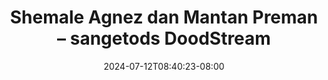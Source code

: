 --- 
title: "Shemale Agnez dan Mantan Preman – sangetods  DoodStream"
description: "  bokeh Shemale Agnez dan Mantan Preman – sangetods  DoodStream gratis   new"
date: 2024-07-12T08:40:23-08:00
file_code: "wlikp4ixtu8e"
draft: false
cover: "lcjclh0r3hnqcze1.jpg"
tags: ["Shemale", "Agnez", "dan", "Mantan", "Preman", "sangetods", "DoodStream", "bokep-indo", "bokep-viral", "bokep-ig"]
length: 784
fld_id: "1483800"
foldername: "Agnes"
categories: ["Agnes"]
views: 0
---